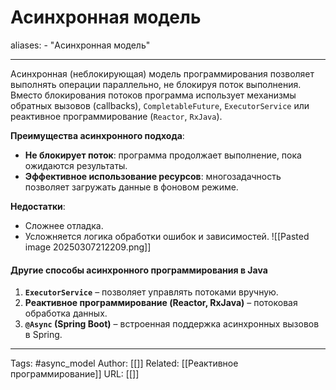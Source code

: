 # Асинхронная модель

aliases: 
	- "Асинхронная модель"

---
Асинхронная (неблокирующая) модель программирования позволяет выполнять операции параллельно, не блокируя поток выполнения. Вместо блокирования потоков программа использует механизмы обратных вызовов (callbacks), `CompletableFuture`, `ExecutorService` или реактивное программирование (`Reactor`, `RxJava`).

**Преимущества асинхронного подхода**:
- **Не блокирует поток**: программа продолжает выполнение, пока ожидаются результаты.
- **Эффективное использование ресурсов**: многозадачность позволяет загружать данные в фоновом режиме.

**Недостатки**:
- Сложнее отладка.
- Усложняется логика обработки ошибок и зависимостей.
![[Pasted image 20250307212209.png]]
#### **Другие способы асинхронного программирования в Java**
1. **`ExecutorService`** – позволяет управлять потоками вручную.
2. **Реактивное программирование (Reactor, RxJava)** – потоковая обработка данных.
3. **`@Async` (Spring Boot)** – встроенная поддержка асинхронных вызовов в Spring.

---
Tags: #async_model
Author: [[]]
Related: [[Реактивное программирование]]
URL: [[]]